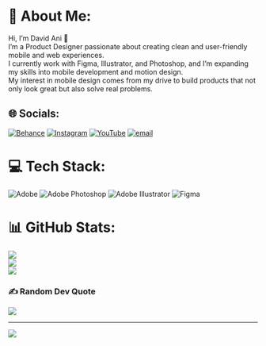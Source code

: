 # 💫 About Me:
Hi, I’m David Ani 👋<br>I’m a Product Designer passionate about creating clean and user-friendly mobile and web experiences.<br>I currently work with Figma, Illustrator, and Photoshop, and I’m expanding my skills into mobile development and motion design.<br> My interest in mobile design comes from my drive to build products that not only look great but also solve real problems.


## 🌐 Socials:
[![Behance](https://img.shields.io/badge/Behance-1769ff?logo=behance&logoColor=white)](https://behance.net/@davvaani) [![Instagram](https://img.shields.io/badge/Instagram-%23E4405F.svg?logo=Instagram&logoColor=white)](https://instagram.com/@davvaani) [![YouTube](https://img.shields.io/badge/YouTube-%23FF0000.svg?logo=YouTube&logoColor=white)](https://youtube.com/@@davvaani) [![email](https://img.shields.io/badge/Email-D14836?logo=gmail&logoColor=white)](mailto:davvani@icloud.com) 

# 💻 Tech Stack:
![Adobe](https://img.shields.io/badge/adobe-%23FF0000.svg?style=for-the-badge&logo=adobe&logoColor=white) ![Adobe Photoshop](https://img.shields.io/badge/adobe%20photoshop-%2331A8FF.svg?style=for-the-badge&logo=adobe%20photoshop&logoColor=white) ![Adobe Illustrator](https://img.shields.io/badge/adobe%20illustrator-%23FF9A00.svg?style=for-the-badge&logo=adobe%20illustrator&logoColor=white) ![Figma](https://img.shields.io/badge/figma-%23F24E1E.svg?style=for-the-badge&logo=figma&logoColor=white)
# 📊 GitHub Stats:
![](https://github-readme-stats.vercel.app/api?username=davvani&theme=shades-of-purple&hide_border=false&include_all_commits=true&count_private=false)<br/>
![](https://nirzak-streak-stats.vercel.app/?user=davvani&theme=shades-of-purple&hide_border=false)<br/>
![](https://github-readme-stats.vercel.app/api/top-langs/?username=davvani&theme=shades-of-purple&hide_border=false&include_all_commits=true&count_private=false&layout=compact)

### ✍️ Random Dev Quote
![](https://quotes-github-readme.vercel.app/api?type=horizontal&theme=gruvbox)

---
[![](https://visitcount.itsvg.in/api?id=davvani&icon=10&color=9)](https://visitcount.itsvg.in)
